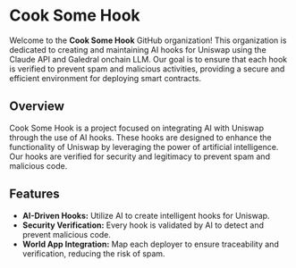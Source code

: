 # Cook Some Hook

Welcome to the **Cook Some Hook** GitHub organization! This organization is dedicated to creating and maintaining AI hooks for Uniswap using the Claude API and Galedral onchain LLM. Our goal is to ensure that each hook is verified to prevent spam and malicious activities, providing a secure and efficient environment for deploying smart contracts.

## Overview

Cook Some Hook is a project focused on integrating AI with Uniswap through the use of AI hooks. These hooks are designed to enhance the functionality of Uniswap by leveraging the power of artificial intelligence. Our hooks are verified for security and legitimacy to prevent spam and malicious code.

## Features

- **AI-Driven Hooks:** Utilize AI to create intelligent hooks for Uniswap.
- **Security Verification:** Every hook is validated by AI to detect and prevent malicious code.
- **World App Integration:** Map each deployer to ensure traceability and verification, reducing the risk of spam.
